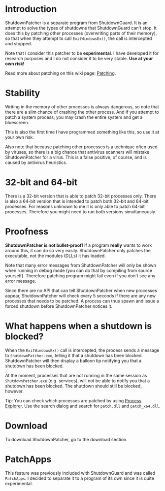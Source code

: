 # Introduction #

ShutdownPatcher is a separate program from ShutdownGuard. It is an attempt to solve the types of shutdowns that ShutdownGuard can't stop. It does this by patching other processes (overwriting parts of their memory), so that when they attempt to call `ExitWindowsEx()`, the call is intercepted and stopped.

Note that I consider this patcher to be **experimental**. I have developed it for research purposes and I do not consider it to be very stable. **Use at your own risk!**

Read more about patching on this wiki page: [Patching](Patching.md).


# Stability #

Writing in the memory of other processes is always dangerous, so note that there are a slim chance of crashing the other process. And if you attempt to patch a system process, you may crash the entire system and get a bluescreen.

This is also the first time I have programmed something like this, so use it at your own risk.

Also note that because patching other processes is a technique often used by viruses, so there is a big chance that antivirus scanners will mistake ShutdownPatcher for a virus. This is a false positive, of course, and is caused by antivirus heuristics.


# 32-bit and 64-bit #

There is a 32-bit version that is able to patch 32-bit processes only. There is also a 64-bit version that is intended to patch both 32-bit and 64-bit processes. For reasons unknown to me it is only able to patch 64-bit processes. Therefore you might need to run both versions simultaneously.


# Proofness #

**ShutdownPatcher is not bullet-proof!** If a program **really** wants to work around this, it can do so very easily. ShutdownPatcher only patches the executable, not the modules (DLLs) it has loaded.

Note that many error messages from ShutdownPatcher will only be shown when running in debug mode (you can do that by compiling from source yourself). Therefore patching program might fail even if you don't see any error message.

Since there are no API that can tell ShutdownPatcher when new processes appear, ShutdownPatcher will check every 5 seconds if there are any new processes that needs to be patched. A process can thus spawn and issue a forced shutdown before ShutdownPatcher notices it.


# What happens when a shutdown is blocked? #

When the `ExitWindowsEx()` call is intercepted, the process sends a message to `ShutdownPatcher.exe`, telling it that a shutdown has been blocked. ShutdownPatcher will then display a balloon tip notifying you that a shutdown has been blocked.

At the moment, processes that are not running in the same session as `ShutdownPatcher.exe` (e.g. services), will not be able to notify you that a shutdown has been blocked. The shutdown should still be blocked, however.

Tip: You can check which processes are patched by using [Process Explorer](http://technet.microsoft.com/en-us/sysinternals/bb896653.aspx). Use the search dialog and search for `patch.dll` and `patch_x64.dll`.


# Download #

To download ShutdownPatcher, go to the download section.


# PatchApps #

This feature was previously included with ShutdownGuard and was called `PatchApps`. I decided to separate it to a program of its own since it is quite experimental.